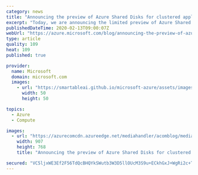 ```yaml
---
category: news
title: "Announcing the preview of Azure Shared Disks for clustered applications"
excerpt: "Today, we are announcing the limited preview of Azure Shared Disks, the industry’s first shared cloud block storage. Azure Shared Disks enables the next wave of block storage workloads migrating to the cloud including the most demanding enterprise applications, currently running on-premises on Storage"
publishedDateTime: 2020-02-13T09:00:07Z
webUrl: "https://azure.microsoft.com/blog/announcing-the-preview-of-azure-shared-disks-for-clustered-applications/"
type: article
quality: 109
heat: 109
published: true

provider:
  name: Microsoft
  domain: microsoft.com
  images:
    - url: "https://smartableai.github.io/microsoft-azure/assets/images/organizations/microsoft.com-50x50.jpg"
      width: 50
      height: 50

topics:
  - Azure
  - Compute

images:
  - url: "https://azurecomcdn.azureedge.net/mediahandler/acomblog/media/Default/blog/0c75bf54-5409-4ebf-b3c0-83b4f8b7cd14.png"
    width: 907
    height: 768
    title: "Announcing the preview of Azure Shared Disks for clustered applications"

secured: "VC5ljxWE3Ef2F56TdQcBHQYkSWutb3W3D5llOUcM3S9u+ECkhGxJ+WgRi2c+TNO7FxjobXbxrGTVZU2F0jDX6ZOsNBrupVnH/n4cSOpAVHNcijVbhjUBxGxTxX+n3idLAwwqYfuA1MGLEpQrKSpl6PKI0BePC9lB5J2dOvOAm3/HaiUjg6aYaA/bmpEJUFS7J6s2WWVriBJZicSfS7G6gxHIqJF/oHs5ngfMWZN/Cqv7XsNekhYivqCstj7SkaixmmB5A45QLFiRvnRJTama4kjMSaBL+/jP+0P1LyjQmyCJsi75OkwLn6B/FcLk7q9xqeSdvYJNFGnWCLvNsfzPOg==;BHeeH8WIE2lfvgShtkyHNA=="
---
```


